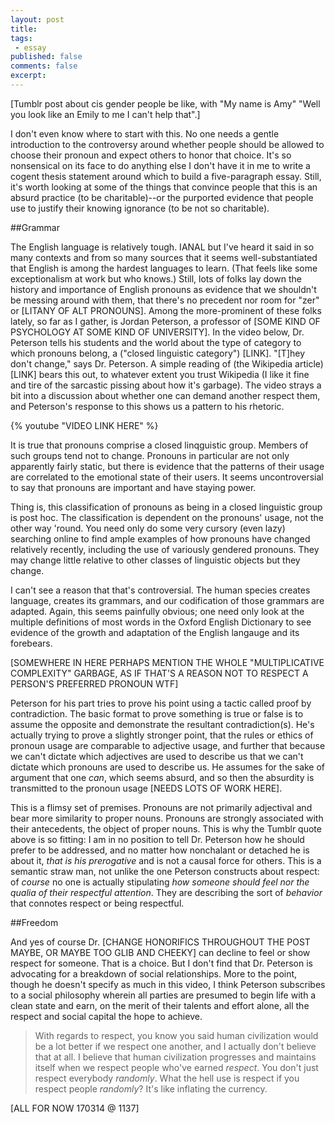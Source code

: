 ```yaml
---
layout: post
title: 
tags:
 - essay
published: false
comments: false
excerpt:
---
```


[Tumblr post about cis gender people be like, with "My name is Amy" "Well you look like an Emily to me I can't help that".]

I don't even know where to start with this. No one needs a gentle introduction to the controversy around whether people should be allowed to choose their pronoun and expect others to honor that choice. It's so nonsensical on its face to do anything else I don't have it in me to write a cogent thesis statement around which to build a five-paragraph essay. Still, it's worth looking at some of the things that convince people that this is an absurd practice (to be charitable)--or the purported evidence that people use to justify their knowing ignorance (to be not so charitable).

##Grammar

The English language is relatively tough. IANAL but I've heard it said in so many contexts and from so many sources that it seems well-substantiated that English is among the hardest languages to learn. (That feels like some exceptionalism at work but who knows.) Still, lots of folks lay down the history and importance of English pronouns as evidence that we shouldn't be messing around with them, that there's no precedent nor room for "zer" or [LITANY OF ALT PRONOUNS]. Among the more-prominent of these folks lately, so far as I gather, is Jordan Peterson, a professor of [SOME KIND OF PSYCHOLOGY AT SOME KIND OF UNIVERSITY]. In the video below, Dr. Peterson tells his students and the world about the type of category to which pronouns belong, a ("closed linguistic category") [LINK]. "[T]hey don't change," says Dr. Peterson. A simple reading of (the Wikipedia article) [LINK] bears this out, to whatever extent you trust Wikipedia (I like it fine and tire of the sarcastic pissing about how it's garbage). The video strays a bit into a discussion about whether one can demand another respect them, and Peterson's response to this shows us a pattern to his rhetoric.

{% youtube "VIDEO LINK HERE" %}

It is true that pronouns comprise a closed linqguistic group. Members of such groups tend not to change. Pronouns in particular are not only apparently fairly static, but there is evidence that the patterns of their usage are correlated to the emotional state of their users. It seems uncontroversial to say that pronouns are important and have staying power.

Thing is, this classification of pronouns as being in a closed linguistic group is post hoc. The classification is dependent on the pronouns' usage, not the other way 'round. You need only do some very cursory (even lazy) searching online to find ample examples of how pronouns have changed relatively recently, including the use of variously gendered pronouns. They may change little relative to other classes of linguistic objects but they change.

I can't see a reason that that's controversial. The human species creates language, creates its grammars, and our codification of those grammars are adapted. Again, this seems painfully obvious; one need only look at the multiple definitions of most words in the Oxford English Dictionary to see evidence of the growth and adaptation of the English langauge and its forebears.

[SOMEWHERE IN HERE PERHAPS MENTION THE WHOLE "MULTIPLICATIVE COMPLEXITY" GARBAGE, AS IF THAT'S A REASON NOT TO RESPECT A PERSON'S PREFERRED PRONOUN WTF]

Peterson for his part tries to prove his point using a tactic called proof by contradiction. The basic format to prove something is true or false is to assume the opposite and demonstrate the resultant contradiction(s). He's actually trying to prove a slightly stronger point, that the rules or ethics of pronoun usage are comparable to adjective usage, and further that because we can't dictate which adjectives are used to describe us that we can't dictate which pronouns are used to describe us. He assumes for the sake of argument that one _can_, which seems absurd, and so then the absurdity is transmitted to the pronoun usage [NEEDS LOTS OF WORK HERE].

This is a flimsy set of premises. Pronouns are not primarily adjectival and bear more similarity to proper nouns. Pronouns are strongly associated with their antecedents, the object of proper nouns. This is why the Tumblr quote above is so fitting: I am in no position to tell Dr. Peterson how he should prefer to be addressed, and no matter how nonchalant or detached he is about it, _that is his prerogative_ and is not a causal force for others. This is a semantic straw man, not unlike the one Peterson constructs about respect: of _course_ no one is actually stipulating _how someone should feel nor the qualia of their respectful attention_. They are describing the sort of _behavior_ that connotes respect or being respectful.

##Freedom

And yes of course Dr. [CHANGE HONORIFICS THROUGHOUT THE POST MAYBE, OR MAYBE TOO GLIB AND CHEEKY] can decline to feel or show respect for someone. That is a choice. But I don't find that Dr. Peterson is advocating for a breakdown of social relationships. More to the point, though he doesn't specify as much in this video, I think Peterson subscribes to a social philosophy wherein all parties are presumed to begin life with a clean state and earn, on the merit of their talents and effort alone, all the respect and social capital the hope to achieve.

> With regards to respect, you know you said human civilization would be a lot better if we respect one another, and I actually don't believe that at all. I believe that human civilization progresses and maintains itself when we respect people who've earned _respect_. You don't just respect everybody _randomly_. What the hell use is respect if you respect people _randomly_? It's like inflating the currency.

[ALL FOR NOW 170314 @ 1137]
